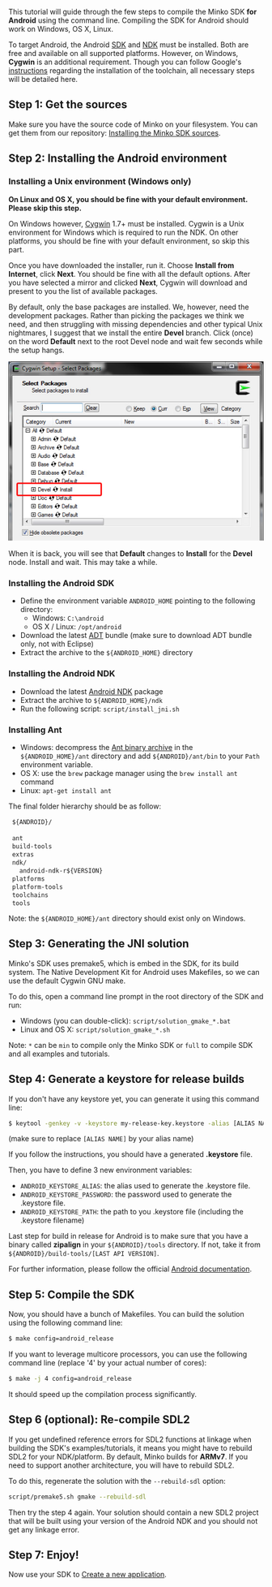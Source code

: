 This tutorial will guide through the few steps to compile the Minko SDK **for Android** using the command line. Compiling the SDK for Android should work on Windows, OS X, Linux.

To target Android, the Android [SDK](http://developer.android.com/sdk/index.html) and [NDK](https://developer.android.com/tools/sdk/ndk/index.html) must be installed. Both are free and available on all supported platforms. However, on Windows, **Cygwin** is an additional requirement. Though you can follow Google's [instructions](http://www.kandroid.org/ndk/docs/STANDALONE-TOOLCHAIN.html) regarding the installation of the toolchain, all necessary steps will be detailed here.

Step 1: Get the sources
-----------------------

Make sure you have the source code of Minko on your filesystem. You can get them from our repository: [Installing the Minko SDK sources](Installing_the_SDK_sources.md#step-1-install-a-git-client).

Step 2: Installing the Android environment
------------------------------------------

### Installing a Unix environment (Windows only)

**On Linux and OS X, you should be fine with your default environment. Please skip this step.**

On Windows however, [Cygwin](http://cygwin.com/) 1.7+ must be installed. Cygwin is a Unix environment for Windows which is required to run the NDK. On other platforms, you should be fine with your default environment, so skip this part.

Once you have downloaded the installer, run it. Choose **Install from Internet**, click **Next**. You should be fine with all the default options. After you have selected a mirror and clicked **Next**, Cygwin will download and present to you the list of available packages.

By default, only the base packages are installed. We, however, need the development packages. Rather than picking the packages we think we need, and then struggling with missing dependencies and other typical Unix nightmares, I suggest that we install the entire **Devel** branch. Click (once) on the word **Default** next to the root Devel node and wait few seconds while the setup hangs.

![](../../doc/image/Cygwin_setup_packages.jpg "../../doc/image/Cygwin_setup_packages.jpg")

When it is back, you will see that **Default** changes to **Install** for the **Devel** node. Install and wait. This may take a while.

### Installing the Android SDK

-   Define the environment variable `ANDROID_HOME` pointing to the following directory:
    -   Windows: `C:\android`
    -   OS X / Linux: `/opt/android`
-   Download the latest [ADT](http://developer.android.com/sdk/index.html) bundle (make sure to download ADT bundle only, not with Eclipse)
-   Extract the archive to the `${ANDROID_HOME}` directory

### Installing the Android NDK

-   Download the latest [Android NDK](https://developer.android.com/tools/sdk/ndk/index.html) package
-   Extract the archive to `${ANDROID_HOME}/ndk`
-   Run the following script: `script/install_jni.sh`

### Installing Ant

-   Windows: decompress the [Ant binary archive](https://www.apache.org/dist/ant/binaries/) in the `${ANDROID_HOME}/ant` directory and add `${ANDROID}/ant/bin` to your `Path` environment variable.
-   OS X: use the `brew` package manager using the `brew install ant` command
-   Linux: `apt-get install ant`

The final folder hierarchy should be as follow:


```
 ${ANDROID}/

 ant
 build-tools
 extras
 ndk/
   android-ndk-r${VERSION}
 platforms
 platform-tools
 toolchains
 tools
```


Note: the `${ANDROID_HOME}/ant` directory should exist only on Windows.

Step 3: Generating the JNI solution
-----------------------------------

Minko's SDK uses premake5, which is embed in the SDK, for its build system. The Native Development Kit for Android uses Makefiles, so we can use the default Cygwin GNU make.

To do this, open a command line prompt in the root directory of the SDK and run:

-   Windows (you can double-click): `script/solution_gmake_*.bat`
-   Linux and OS X: `script/solution_gmake_*.sh`

Note: `*` can be `min` to compile only the Minko SDK or `full` to compile SDK and all examples and tutorials.

Step 4: Generate a keystore for release builds
----------------------------------------------

If you don't have any keystore yet, you can generate it using this command line:


```bash
$ keytool -genkey -v -keystore my-release-key.keystore -alias [ALIAS NAME] -keyalg RSA -keysize 2048 -validity 10000
```


(make sure to replace `[ALIAS NAME]` by your alias name)

If you follow the instructions, you should have a generated **.keystore** file.

Then, you have to define 3 new environment variables:

-   `ANDROID_KEYSTORE_ALIAS`: the alias used to generate the .keystore file.
-   `ANDROID_KEYSTORE_PASSWORD`: the password used to generate the .keystore file.
-   `ANDROID_KEYSTORE_PATH`: the path to you .keystore file (including the .keystore filename)

Last step for build in release for Android is to make sure that you have a binary called **zipalign** in your `${ANDROID}/tools` directory. If not, take it from `${ANDROID}/build-tools/[LAST API VERSION]`.

For further information, please follow the official [Android documentation](http://developer.android.com/tools/publishing/app-signing.html#signing-manually).


Step 5: Compile the SDK
-----------------------

Now, you should have a bunch of Makefiles. You can build the solution using the following command line:


```bash
$ make config=android_release
```


If you want to leverage multicore processors, you can use the following command line (replace '4' by your actual number of cores):


```bash
$ make -j 4 config=android_release
```


It should speed up the compilation process significantly.

Step 6 (optional): Re-compile SDL2
----------------------------------

If you get undefined reference errors for SDL2 functions at linkage when building the SDK's examples/tutorials, it means you might have to rebuild SDL2 for your NDK/platform. By default, Minko builds for **ARMv7**. If you need to support another architecture, you will have to rebuild SDL2.

To do this, regenerate the solution with the `--rebuild-sdl` option:

```bash
script/premake5.sh gmake --rebuild-sdl
```

Then try the step 4 again. Your solution should contain a new SDL2 project that will be built using your version of the Android NDK and you should not get any linkage error.

Step 7: Enjoy!
--------------

Now use your SDK to [Create a new application](../tutorial/Create_a_new_application.md).
